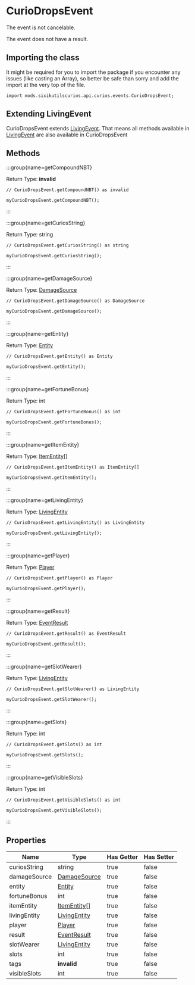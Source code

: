 # CurioDropsEvent

The event is not cancelable.

The event does not have a result.

## Importing the class

It might be required for you to import the package if you encounter any issues (like casting an Array), so better be safe than sorry and add the import at the very top of the file.
```zenscript
import mods.sixikutilscurios.api.curios.events.CurioDropsEvent;
```


## Extending LivingEvent

CurioDropsEvent extends [LivingEvent](/forge/api/event/entity/LivingEvent). That means all methods available in [LivingEvent](/forge/api/event/entity/LivingEvent) are also available in CurioDropsEvent

## Methods

:::group{name=getCompoundNBT}

Return Type: **invalid**

```zenscript
// CurioDropsEvent.getCompoundNBT() as invalid

myCurioDropsEvent.getCompoundNBT();
```

:::

:::group{name=getCuriosString}

Return Type: string

```zenscript
// CurioDropsEvent.getCuriosString() as string

myCurioDropsEvent.getCuriosString();
```

:::

:::group{name=getDamageSource}

Return Type: [DamageSource](/vanilla/api/world/DamageSource)

```zenscript
// CurioDropsEvent.getDamageSource() as DamageSource

myCurioDropsEvent.getDamageSource();
```

:::

:::group{name=getEntity}

Return Type: [Entity](/vanilla/api/entity/Entity)

```zenscript
// CurioDropsEvent.getEntity() as Entity

myCurioDropsEvent.getEntity();
```

:::

:::group{name=getFortuneBonus}

Return Type: int

```zenscript
// CurioDropsEvent.getFortuneBonus() as int

myCurioDropsEvent.getFortuneBonus();
```

:::

:::group{name=getItemEntity}

Return Type: [ItemEntity](/vanilla/api/entity/type/item/ItemEntity)[]

```zenscript
// CurioDropsEvent.getItemEntity() as ItemEntity[]

myCurioDropsEvent.getItemEntity();
```

:::

:::group{name=getLivingEntity}

Return Type: [LivingEntity](/vanilla/api/entity/LivingEntity)

```zenscript
// CurioDropsEvent.getLivingEntity() as LivingEntity

myCurioDropsEvent.getLivingEntity();
```

:::

:::group{name=getPlayer}

Return Type: [Player](/mods/sixikutils/curios/player/Player)

```zenscript
// CurioDropsEvent.getPlayer() as Player

myCurioDropsEvent.getPlayer();
```

:::

:::group{name=getResult}

Return Type: [EventResult](/forge/api/event/EventResult)

```zenscript
// CurioDropsEvent.getResult() as EventResult

myCurioDropsEvent.getResult();
```

:::

:::group{name=getSlotWearer}

Return Type: [LivingEntity](/vanilla/api/entity/LivingEntity)

```zenscript
// CurioDropsEvent.getSlotWearer() as LivingEntity

myCurioDropsEvent.getSlotWearer();
```

:::

:::group{name=getSlots}

Return Type: int

```zenscript
// CurioDropsEvent.getSlots() as int

myCurioDropsEvent.getSlots();
```

:::

:::group{name=getVisibleSlots}

Return Type: int

```zenscript
// CurioDropsEvent.getVisibleSlots() as int

myCurioDropsEvent.getVisibleSlots();
```

:::


## Properties

|     Name     |                           Type                           | Has Getter | Has Setter |
|--------------|----------------------------------------------------------|------------|------------|
| curiosString | string                                                   | true       | false      |
| damageSource | [DamageSource](/vanilla/api/world/DamageSource)          | true       | false      |
| entity       | [Entity](/vanilla/api/entity/Entity)                     | true       | false      |
| fortuneBonus | int                                                      | true       | false      |
| itemEntity   | [ItemEntity](/vanilla/api/entity/type/item/ItemEntity)[] | true       | false      |
| livingEntity | [LivingEntity](/vanilla/api/entity/LivingEntity)         | true       | false      |
| player       | [Player](/mods/sixikutils/curios/player/Player)          | true       | false      |
| result       | [EventResult](/forge/api/event/EventResult)              | true       | false      |
| slotWearer   | [LivingEntity](/vanilla/api/entity/LivingEntity)         | true       | false      |
| slots        | int                                                      | true       | false      |
| tags         | **invalid**                                              | true       | false      |
| visibleSlots | int                                                      | true       | false      |

